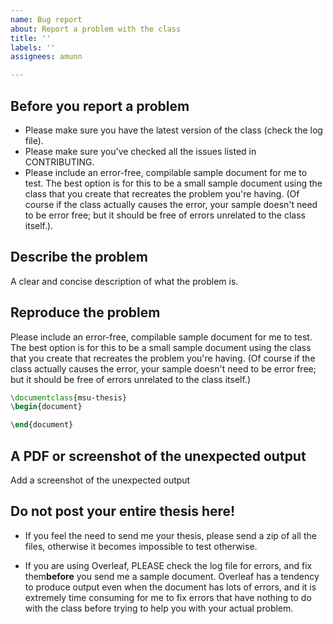 ```yaml
---
name: Bug report
about: Report a problem with the class
title: ''
labels: ''
assignees: amunn

---
```


## Before you report a problem
 -  Please make sure you have the latest version of the class (check the log file).
 -  Please make sure you've checked all the issues listed in CONTRIBUTING.
 -  Please include an error-free, compilable sample document for me to test. The best option is for this to be a small sample document using the class that you create that recreates the problem you're having. (Of course if the class actually causes the error, your sample doesn't need to be error free; but it should be free of errors unrelated to the class itself.).

## Describe the problem

A clear and concise description of what the problem is.

## Reproduce the problem

Please include an error-free, compilable sample document for me to test. The best option is for this to be a small sample document using the class that you create that recreates the problem you're having. (Of course if the class actually causes the error, your sample doesn't need to be error free; but it should be free of errors unrelated to the class itself.)

```latex
\documentclass{msu-thesis}
\begin{document}

\end{document}
```
## A PDF or screenshot of the unexpected output
Add a screenshot of the unexpected output 

## Do not post your entire thesis here!

 -  If you feel the need to send me your thesis, please send a zip of all the files, otherwise it becomes impossible to test otherwise.

 -  If you are using Overleaf, PLEASE check the log file for errors, and fix them**before** you send me a sample document. Overleaf has a tendency to produce output even when the document has lots of errors, and it is extremely time consuming for me to fix errors that have nothing to do with the class before trying to help you with your actual problem.
